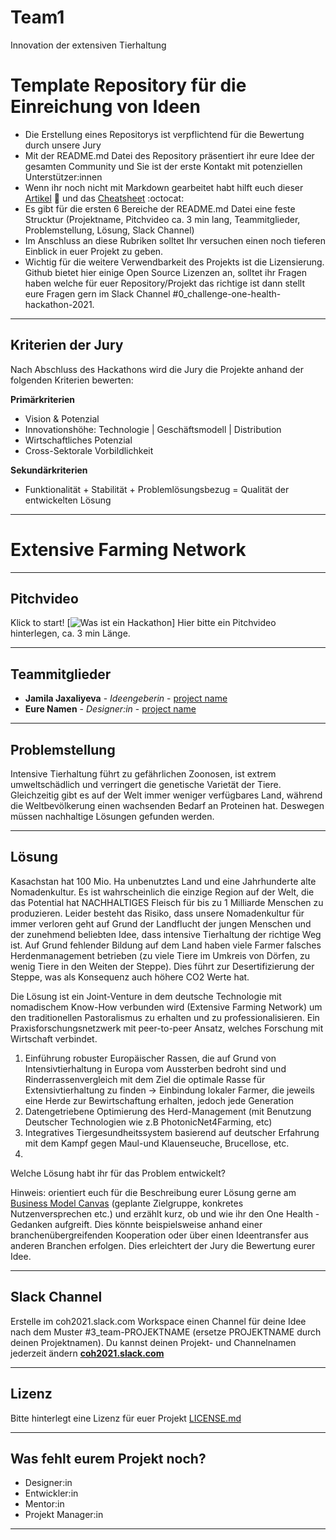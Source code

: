 # Team1
Innovation der extensiven Tierhaltung

# Template Repository für die Einreichung von Ideen

* Die Erstellung eines Repositorys ist verpflichtend für die Bewertung durch unsere Jury
* Mit der README.md Datei des Repository präsentiert ihr eure Idee der gesamten Community und Sie ist der erste Kontakt mit potenziellen Unterstützer:innen
* Wenn ihr noch nicht mit Markdown gearbeitet habt hilft euch dieser [Artikel](https://guides.github.com/features/mastering-markdown/) :bookmark_tabs: und das [Cheatsheet](https://guides.github.com/pdfs/markdown-cheatsheet-online.pdf) :octocat: 
* Es gibt für die ersten 6 Bereiche der README.md Datei eine feste Strucktur (Projektname, Pitchvideo ca. 3 min lang, Teammitglieder, Problemstellung, Lösung, Slack Channel)
* Im Anschluss an diese Rubriken solltet Ihr versuchen einen noch tieferen Einblick in euer Projekt zu geben.
* Wichtig für die weitere Verwendbarkeit des Projekts ist die Lizensierung. Github bietet hier einige Open Source Lizenzen an, solltet ihr Fragen haben welche für euer Repository/Projekt das richtige ist dann stellt eure Fragen gern im Slack Channel #0_challenge-one-health-hackathon-2021.

---
## Kriterien der Jury
Nach Abschluss des Hackathons wird die Jury die Projekte anhand der folgenden Kriterien bewerten:

**Primärkriterien**
* Vision & Potenzial
* Innovationshöhe: Technologie | Geschäftsmodell | Distribution
* Wirtschaftliches Potenzial
* Cross-Sektorale Vorbildlichkeit

**Sekundärkriterien** 
* Funktionalität + Stabilität + Problemlösungsbezug = Qualität der entwickelten Lösung

---
# Extensive Farming Network

---
## Pitchvideo
Klick to start!
[![Was ist ein Hackathon](https://youtu.be/z6YhX6st9Mc)]
Hier bitte ein Pitchvideo hinterlegen, ca. 3 min Länge. 

---
## Teammitglieder

* **Jamila Jaxaliyeva** - *Ideengeberin* - [project name](https://github.com/projectname)
* **Eure Namen** - *Designer:in* - [project name](https://github.com/projectname)

---
## Problemstellung 

Intensive Tierhaltung führt zu gefährlichen Zoonosen, ist extrem umweltschädlich und verringert die genetische Varietät der Tiere. Gleichzeitig gibt es auf der Welt immer weniger verfügbares Land, während die Weltbevölkerung einen wachsenden Bedarf an Proteinen hat. Deswegen müssen nachhaltige Lösungen gefunden werden. 

---
## Lösung 

Kasachstan hat 100 Mio. Ha unbenutztes Land und eine Jahrhunderte alte Nomadenkultur. Es ist wahrscheinlich die einzige Region auf der Welt, die das Potential hat NACHHALTIGES Fleisch für bis zu 1 Milliarde Menschen zu produzieren. Leider besteht das Risiko, dass unsere Nomadenkultur für immer verloren geht auf Grund der Landflucht der jungen Menschen und der zunehmend beliebten Idee, dass intensive Tierhaltung der richtige Weg ist. Auf Grund fehlender Bildung auf dem Land haben viele Farmer falsches Herdenmanagement betrieben (zu viele Tiere im Umkreis von Dörfen, zu wenig Tiere in den Weiten der Steppe). Dies führt zur Desertifizierung der Steppe, was als Konsequenz auch höhere CO2 Werte hat. 

Die Lösung ist ein Joint-Venture in dem deutsche Technologie mit nomadischem Know-How verbunden wird (Extensive Farming Network) um den traditionellen Pastoralismus zu erhalten und zu professionalisieren. Ein Praxisforschungsnetzwerk mit peer-to-peer Ansatz, welches Forschung mit Wirtschaft verbindet. 

1. Einführung robuster Europäischer Rassen, die auf Grund von Intensivtierhaltung in Europa vom Aussterben bedroht sind und Rinderrassenvergleich mit dem Ziel die optimale Rasse für Extensivtierhaltung zu finden
      -> Einbindung lokaler Farmer, die jeweils eine Herde zur Bewirtschaftung erhalten, jedoch jede Generation 
3. Datengetriebene Optimierung des Herd-Management (mit Benutzung Deutscher Technologien wie z.B PhotonicNet4Farming, etc)
4. Integratives Tiergesundheitssystem basierend auf deutscher Erfahrung mit dem Kampf gegen Maul-und Klauenseuche, Brucellose, etc. 
5. 


Welche Lösung habt ihr für das Problem entwickelt?

Hinweis: orientiert euch für die Beschreibung eurer Lösung gerne am [Business Model Canvas](https://www.existenzgruender.de/DE/Gruendung-vorbereiten/Businessplan/Business-Model-Canvas/inhalt.html) (geplante Zielgruppe, konkretes Nutzenversprechen etc.) und erzählt kurz, ob und wie ihr den One Health - Gedanken aufgreift. Dies könnte beispielsweise anhand einer branchenübergreifenden Kooperation oder über einen Ideentransfer aus anderen Branchen erfolgen. Dies erleichtert der Jury die Bewertung eurer Idee.

---
## Slack Channel

Erstelle im coh2021.slack.com Workspace einen Channel für deine Idee nach dem Muster #3_team-PROJEKTNAME (ersetze PROJEKTNAME durch deinen Projektnamen). Du kannst deinen Projekt- und Channelnamen jederzeit ändern [**coh2021.slack.com**](https://join.slack.com/t/coh21/shared_invite/zt-n7x97n34-x5E3MAoL869yCBPUhoskrg)

---
## Lizenz

Bitte hinterlegt eine Lizenz für euer Projekt [LICENSE.md](LICENSE.md)

---
## Was fehlt eurem Projekt noch?
* Designer:in
* Entwickler:in
* Mentor:in
* Projekt Manager:in

---

